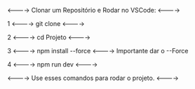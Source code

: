  <----> Clonar um Repositório e Rodar no VSCode: <---->

 1 <----> git clone <----> 

 2 <----> cd Projeto  <---->

 3 <----> npm install --force <----> Importante dar o --Force  

 4 <----> npm run dev <----> 

<----> Use esses comandos para rodar o projeto. <---->
